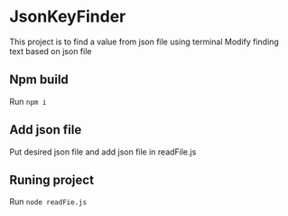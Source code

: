  # JsonKeyFinder
 This project is to find a value from json file using terminal
 Modify finding text based on json file
 
 ## Npm build

 Run `npm i`

 ## Add json file

Put desired json file and add json file in readFile.js

## Runing project
 Run `node readFie.js` 
